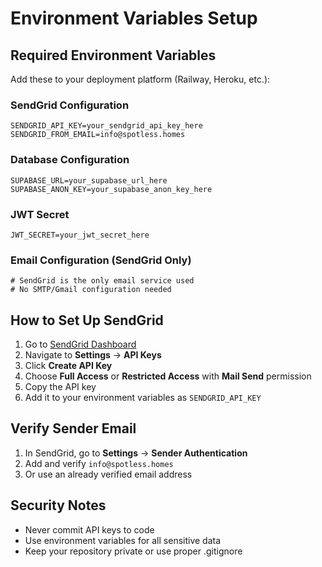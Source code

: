 # Environment Variables Setup

## Required Environment Variables

Add these to your deployment platform (Railway, Heroku, etc.):

### SendGrid Configuration
```
SENDGRID_API_KEY=your_sendgrid_api_key_here
SENDGRID_FROM_EMAIL=info@spotless.homes
```

### Database Configuration
```
SUPABASE_URL=your_supabase_url_here
SUPABASE_ANON_KEY=your_supabase_anon_key_here
```

### JWT Secret
```
JWT_SECRET=your_jwt_secret_here
```

### Email Configuration (SendGrid Only)
```
# SendGrid is the only email service used
# No SMTP/Gmail configuration needed
```

## How to Set Up SendGrid

1. Go to [SendGrid Dashboard](https://app.sendgrid.com/)
2. Navigate to **Settings** → **API Keys**
3. Click **Create API Key**
4. Choose **Full Access** or **Restricted Access** with **Mail Send** permission
5. Copy the API key
6. Add it to your environment variables as `SENDGRID_API_KEY`

## Verify Sender Email

1. In SendGrid, go to **Settings** → **Sender Authentication**
2. Add and verify `info@spotless.homes`
3. Or use an already verified email address

## Security Notes

- Never commit API keys to code
- Use environment variables for all sensitive data
- Keep your repository private or use proper .gitignore
